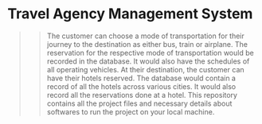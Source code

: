 # Travel Agency Management System
>>The customer can choose a mode of transportation for their journey to the destination as either bus, train or airplane.
>>The reservation for the respective mode of transportation would be recorded in the database. It would also have the schedules of all operating vehicles.
>>At their destination, the customer can have their hotels reserved. The database would contain a record of all the hotels across various cities.
>>It would also record all the reservations done at a hotel.
>>This repository contains all the project files and necessary details about softwares to run the project on your local machine.
